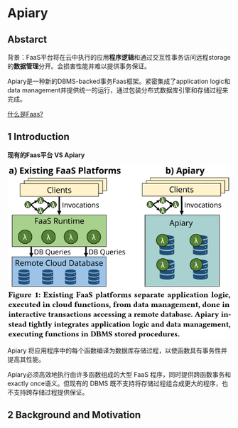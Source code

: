 # Apiary

## Abstarct

背景：FaaS平台将在云中执行的应用**程序逻辑**和通过交互性事务访问远程storage的**数据管理**分开。会损害性能并难以提供事务保证。

Apiary是一种新的DBMS-backed事务Faas框架。紧密集成了application logic和data management并提供统一的运行，通过包装分布式数据库引擎和存储过程来完成。

[什么是Faas?](https://zhuanlan.zhihu.com/p/31386919)

## 1 Introduction

**现有的Faas平台 VS Apiary**

![](../assets/Apiary/Apiary-fig1.png)

Apiary 将应用程序中的每个函数编译为数据库存储过程，以使函数具有事务性并提高其性能。

Apiary必须高效地执行由许多函数组成的大型 FaaS 程序，同时提供跨函数事务和exactly once语义。但现有的 DBMS 既不支持将存储过程组合成更大的程序，也不支持跨存储过程提供保证。

## 2 Background and Motivation



